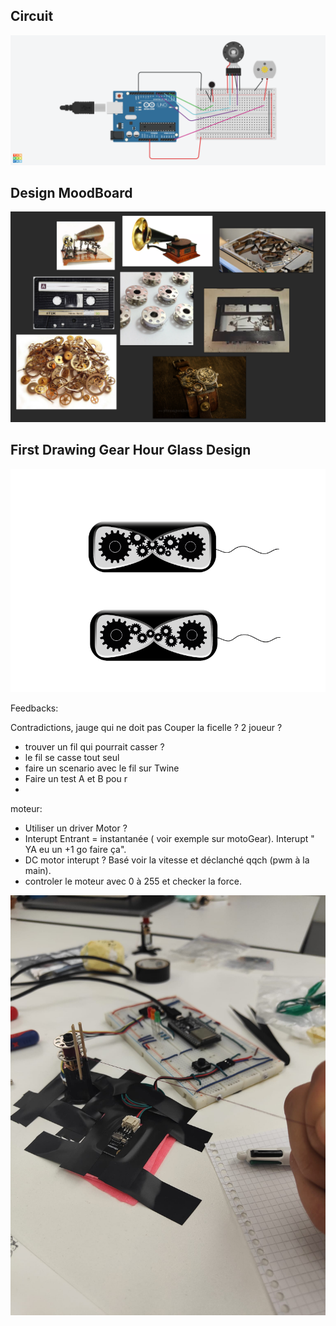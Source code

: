 ## Circuit
![Main Circuit](img/Object-Circuit.png)

## Design MoodBoard

![Moodboard](img/MoodBoard.png)

## First Drawing Gear Hour Glass Design

![Moodboard](img/Object-Design-GearHourGlass-Vector.png)



Feedbacks:

Contradictions, jauge qui ne doit pas
Couper la ficelle ? 
2 joueur ?

- trouver un fil qui pourrait casser ?
- le fil se casse tout seul
- faire un scenario avec le fil sur Twine
- Faire un test A et B pou r 
-


moteur:

- Utiliser un driver Motor ? 
- Interupt Entrant = instantanée ( voir exemple sur motoGear). Interupt " YA eu un +1 go faire ça".
- DC motor interupt ? Basé voir la vitesse et déclanché qqch (pwm à la main).
- controler le moteur avec 0 à 255 et checker la force.

![TestingPrototype](img/PrototypingTest.jpeg)





